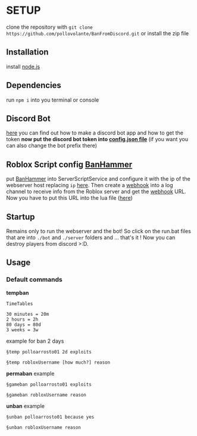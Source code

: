 # SETUP
clone the repository with `git clone https://github.com/pollovolante/BanFromDiscord.git` or install the zip file
## Installation 
install [node.js](https://nodejs.org/en/)

## Dependencies 
run `npm i` into you terminal or console

## Discord Bot
[here](https://www.howtogeek.com/364225how-to-make-your-own-discord-bot/) you can find out how to make a discord bot app and how to get the token
**now put the discord bot token into [config.json file](https://github.com/pollovolante/BanFromDiscord/blob/main/bot/config.json)** (if you want you can also change the bot prefix there)
## Roblox Script config [BanHammer](https://github.com/pollovolante/BanFromDiscord/blob/main/BanHammer.lua)
put [BanHammer](https://github.com/pollovolante/BanFromDiscord/blob/main/BanHammer.lua) into ServerScriptService and configure it
with the ip of the webserver host replacing `ip` [here](https://github.com/pollovolante/BanFromDiscord/blob/main/BanHammer.lua#L10). Then create a [webhook](https://www.minitool.com/images/uploads/news/2021/03/make-discord-webhooks-for-github/make-discord-webhooks-for-github-1.png) into a log channel to receive info from the Roblox server and get the [webhook](https://www.minitool.com/images/uploads/news/2021/03/make-discord-webhooks-for-github/make-discord-webhooks-for-github-1.png) URL. Now you have to put this URL into the lua file ([here](https://github.com/pollovolante/BanFromDiscord/blob/main/BanHammer.lua#L10))
## Startup
Remains only to run the webserver and the bot! So click on the run.bat files that are into `./bot` and `./server` folders and ... that's it ! Now you can destroy players from discord >:D.
## Usage 
### Default commands

**tempban**
```
TimeTables

30 minutes = 20m
2 hours = 2h
80 days = 80d
3 weeks = 3w

``` 
example for ban 2 days
```
§temp polloarrosto01 2d exploits
``` 
`§temp robloxUsername [how much?] reason`

**permaban**
example 
```
§gameban polloarrosto01 exploits
``` 
`§gameban robloxUsername reason`


**unban**
example 
```
§unban polloarrosto01 because yes
``` 
`§unban robloxUsername reason`


